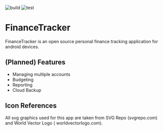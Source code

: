 ![build](https://github.com/3efischer/FinanceTracker/actions/workflows/build.yml/badge.svg)
![test](https://github.com/3efischer/FinanceTracker/actions/workflows/test.yml/badge.svg)

# FinanceTracker

FinanceTracker is an open source personal finance tracking application for android devices.

## (Planned) Features

* Managing multiple accounts
* Budgeting
* Reporting
* Cloud Backup

## Icon References

All svg graphics used for this app are taken from SVG Repo (svgrepo.com) and World Vector Logo (
worldvectorlogo.com).
